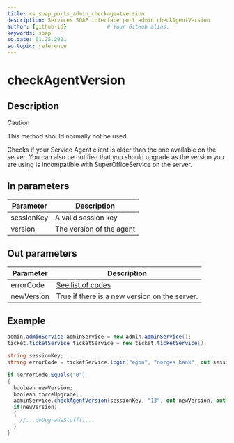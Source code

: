 ```yaml
---
title: cs_soap_ports_admin_checkagentversion
description: Services SOAP interface port admin checkAgentVersion
author: {github-id}             # Your GitHub alias.
keywords: soap
so.date: 01.25.2021
so.topic: reference
---
```


# checkAgentVersion

## Description

> [!CAUTION]
> This method should normally not be used.

Checks if your Service Agent client is older than the one available on the server. You can also be notified that you should upgrade as the version you are using is incompatible with SuperOfficeService on the server.

## In parameters

| Parameter | Description |
|---|---|
| sessionKey | A valid session key |
| version | The version of the agent |

## Out parameters

| Parameter | Description |
|---|---|
| errorCode | [See list of codes][1] |
| newVersion | True if there is a new version on the server. |

## Example

```csharp
admin.adminService adminService = new admin.adminService();
ticket.ticketService ticketService = new ticket.ticketService();

string sessionKey;
string errorCode = ticketService.login("egon", "norges bank", out sessionKey);

if (errorCode.Equals("0")
{
  boolean newVersion;
  boolean forceUpgrade;
  adminService.checkAgentVersion(sessionKey, "13", out newVersion, out forceUpgrade);
  if(newVersion)
  {
    //...doUpgradeStuff()...
  }
}
```

<!-- Referenced links -->
[1]: ../../error-codes.md
